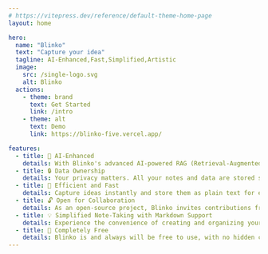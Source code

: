 ```yaml
---
# https://vitepress.dev/reference/default-theme-home-page
layout: home

hero:
  name: "Blinko"
  text: "Capture your idea"
  tagline: AI-Enhanced,Fast,Simplified,Artistic
  image:
    src: /single-logo.svg
    alt: Blinko
  actions:
    - theme: brand
      text: Get Started
      link: /intro
    - theme: alt
      text: Demo
      link: https://blinko-five.vercel.app/

features:
  - title: 🤖 AI-Enhanced
    details: With Blinko's advanced AI-powered RAG (Retrieval-Augmented Generation), you can quickly search and access your notes using natural language queries, making it effortless to find exactly what you need.
  - title: 🔒 Data Ownership
    details: Your privacy matters. All your notes and data are stored securely in your self-hosted environment, ensuring complete control over your information.
  - title: 🚀 Efficient and Fast
    details: Capture ideas instantly and store them as plain text for easy access, with full Markdown support for quick formatting and seamless sharing.
  - title: 🔓 Open for Collaboration
    details: As an open-source project, Blinko invites contributions from the community. All code is transparent and available on GitHub, fostering a spirit of collaboration and constant improvement.
  - title: 💡 Simplified Note-Taking with Markdown Support
    details: Experience the convenience of creating and organizing your notes in plain text with the added benefit of Markdown formatting. Say goodbye to the complexities of rich text editing and embrace a straightforward approach to managing your ideas and information.
  - title: 🎉 Completely Free
    details: Blinko is and always will be free to use, with no hidden costs or premium features locked behind paywalls.
---
```


<script setup>
// import './.vitepress/theme/styles/vars.css'
</script>